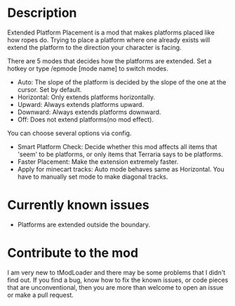 # Description
Extended Platform Placement is a mod that makes platforms placed like how ropes do. Trying to place a platform where one already exists will extend the platform to the direction your character is facing.

There are 5 modes that decides how the platforms are extended. Set a hotkey or type /epmode [mode name] to switch modes.
- Auto: The slope of the platform is decided by the slope of the one at the cursor. Set by default.
- Horizontal: Only extends platforms horizontally.
- Upward: Always extends platforms upward.
- Downward: Always extends platforms downward.
- Off: Does not extend platforms(no mod effect).

You can choose several options via config.
- Smart Platform Check: Decide whether this mod affects all items that 'seem' to be platforms, or only items that Terraria says to be platforms.
- Faster Placement: Make the extension extremely faster.
- Apply for minecart tracks: Auto mode behaves same as Horizontal. You have to manually set mode to make diagonal tracks.

# Currently known issues
- Platforms are extended outside the boundary.

# Contribute to the mod
I am very new to tModLoader and there may be some problems that I didn't find out.
If you find a bug, know how to fix the known issues, or code pieces that are unconventional, then you are more than welcome to open an issue or make a pull request.